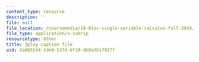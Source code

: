 ```yaml
---
content_type: resource
description: ''
file: null
file_location: /coursemedia/18-01sc-single-variable-calculus-fall-2010/2a8855341de9537dbf10db8a3b17927f_21784.vtt
file_type: application/x-subrip
resourcetype: Other
title: 3play caption file
uid: 2a885534-1de9-537d-bf10-db8a3b17927f
---
```

